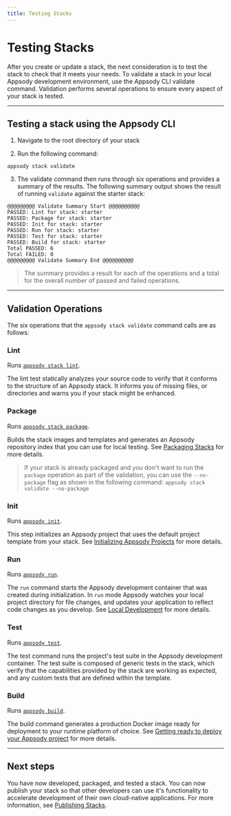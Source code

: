 ```yaml
---
title: Testing Stacks
---
```


# Testing Stacks

After you create or update a stack, the next consideration is to test the stack to check that it meets your needs. To validate a stack in your local Appsody development environment, use the Appsody CLI validate command. Validation performs several operations to ensure every aspect of your stack is tested.

---

## Testing a stack using the Appsody CLI

1. Navigate to the root directory of your stack

2. Run the following command:

```
appsody stack validate
```

3. The validate command then runs through six operations and provides a summary of the results.  The following summary output shows the result of running `validate` against the starter stack:
```
@@@@@@@@@ Validate Summary Start @@@@@@@@@@
PASSED: Lint for stack: starter
PASSED: Package for stack: starter
PASSED: Init for stack: starter
PASSED: Run for stack: starter
PASSED: Test for stack: starter
PASSED: Build for stack: starter
Total PASSED: 6
Total FAILED: 0
@@@@@@@@@ Validate Summary End @@@@@@@@@@
```

> The summary provides a result for each of the operations and a total for the overall number of passed and failed operations.
---

## Validation Operations

The six operations that the `appsody stack validate` command calls are as follows:

### Lint

Runs [`appsody stack lint`](/docs/using-appsody/cli-commands/#appsody-stack-lint).

The lint test statically analyzes your source code to verify that it conforms to the structure of an Appsody stack. It informs you of missing files, or directories and warns you if your stack might be enhanced.

### Package

Runs [`appsody stack package`](/docs/using-appsody/cli-commands/#appsody-stack-package).

Builds the stack images and templates and generates an Appsody repository index that you can use for local testing. See [Packaging Stacks](/docs/stacks/package) for more details.

> If your stack is already packaged and you don't want to run the `package` operation as part of the validation, you can use the `--no-package` flag as shown in the following command: `appsody stack validate --no-package`

### Init

Runs [`appsody init`](/docs/using-appsody/cli-commands/#appsody-init).

This step initializes an Appsody project that uses the default project template from your stack. See [Initializing Appsody Projects](/docs/using-appsody/initializing-project) for more details.

### Run

Runs [`appsody run`](/docs/using-appsody/cli-commands#appsody-run).

The `run` command starts the Appsody development container that was created during initialization. In `run` mode Appsody watches your local project directory for file changes, and updates your application to reflect code changes as you develop. See [Local Development](/docs/using-appsody/local-development) for more details.

### Test

Runs [`appsody test`](/docs/using-appsody/cli-commands#appsody-test).

The test command runs the project's test suite in the Appsody development container. The test suite is composed of generic tests in the stack, which verify that the capabilities provided by the stack are working as expected, and any custom tests that are defined within the template.

### Build

Runs [`appsody build`](/docs/using-appsody/cli-commands/#appsody-build).

The build command generates a production Docker image ready for deployment to your runtime platform of choice. See [Getting ready to deploy your Appsody project](/docs/using-appsody/building-and-deploying) for more details.

---

## Next steps

You have now developed, packaged, and tested a stack. You can now publish your stack so that other developers can use it's functionality to accelerate development of their own cloud-native applications. For more information, see [Publishing Stacks](publish).

